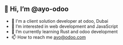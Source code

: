 ## 👋 Hi, I’m @ayo-odoo

- 👷 I'm a client solution developer at odoo, Dubai
- 👀 I’m interested in web development and JavaScript
- 🌱 I’m currently learning Rust and odoo development
- 📫 How to reach me ayo@odoo.com

